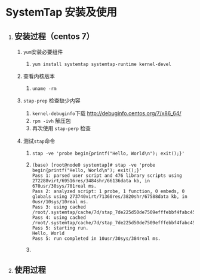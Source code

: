 # SystemTap 安装及使用

1. ## 安装过程（centos 7）

   1. `yum`安装必要组件
      
      1. `yum install systemtap systemtap-runtime kernel-devel`
      
   2. 查看内核版本
      
      1. `uname -rm`
      
   3. `stap-prep` 检查缺少内容

      1. `kernel-debuginfo`下载 http://debuginfo.centos.org/7/x86_64/
      2. `rpm -ivh` 解压包
      3. 再次使用 `stap-perp` 检查

   4. 测试`stap`命令

      1. `stap -ve 'probe begin{printf("Hello, World\n"); exit();}'`

      2. ```shell
         (base) [root@node0 systemtap]# stap -ve 'probe begin{printf("Hello, World\n"); exit();}'
         Pass 1: parsed user script and 476 library scripts using 272288virt/69516res/3484shr/66136data kb, in 670usr/30sys/701real ms.
         Pass 2: analyzed script: 1 probe, 1 function, 0 embeds, 0 globals using 273740virt/71360res/3820shr/67588data kb, in 0usr/10sys/10real ms.
         Pass 3: using cached /root/.systemtap/cache/7d/stap_7de225d50de7509efffebbf4fabc454d_1020.c
         Pass 4: using cached /root/.systemtap/cache/7d/stap_7de225d50de7509efffebbf4fabc454d_1020.ko
         Pass 5: starting run.
         Hello, World
         Pass 5: run completed in 10usr/30sys/384real ms.
         ```

      3. 

2. ## 使用过程